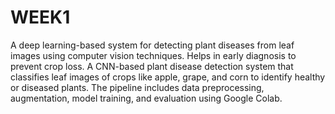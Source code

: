 # WEEK1
A deep learning-based system for detecting plant diseases from leaf images using computer vision techniques. Helps in early diagnosis to prevent crop loss.
A CNN-based plant disease detection system that classifies leaf images of crops like apple, grape, and corn to identify healthy or diseased plants. The pipeline includes data preprocessing, augmentation, model training, and evaluation using Google Colab.
